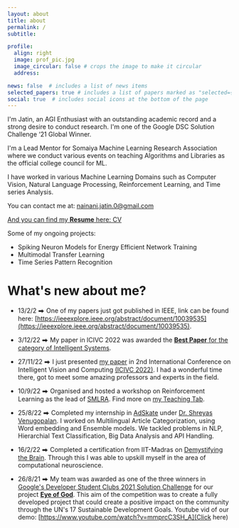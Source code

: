 ```yaml
---
layout: about
title: about
permalink: /
subtitle: 

profile:
  align: right
  image: prof_pic.jpg
  image_circular: false # crops the image to make it circular
  address: 

news: false  # includes a list of news items
selected_papers: true # includes a list of papers marked as "selected={true}"
social: true  # includes social icons at the bottom of the page
---
```


I'm Jatin, an AGI Enthusiast with an outstanding academic record and a strong desire to conduct research. I'm one of the Google DSC Solution Challenge ‘21 Global Winner.

I'm a Lead Mentor for Somaiya Machine Learning Research Association where we conduct various events on teaching Algorithms and Libraries as the official college council for ML.

I have worked in various Machine Learning Domains such as Computer Vision, Natural Language Processing, Reinforcement Learning, and Time series Analysis. 

You can contact me at: nainani.jatin.0@gmail.com

[And you can find my **Resume** here: CV](https://drive.google.com/file/d/1zI60k5U6ocWIuFau2k8jx3-ymtHxbuB6/view?usp=share_link)

Some of my ongoing projects:
- Spiking Neuron Models for Energy Efficient Network Training
- Multimodal Transfer Learning 
- Time Series Pattern Recognition


# What's new about me?

- 13/2/2 ⮕ One of my papers just got published in IEEE, link can be found here: [https://ieeexplore.ieee.org/abstract/document/10039535](https://ieeexplore.ieee.org/abstract/document/10039535).

- 3/12/22 ⮕ My paper in ICIVC 2022 was awarded the [**Best Paper** for the category of Intelligent Systems](https://drive.google.com/file/d/1xjYcPkqsHTjtDvOcoD_W4Qxb-M4X0M87/view?usp=share_link). 

- 27/11/22 ⮕ I just presented [my paper](https://arxiv.org/abs/2209.12664) in 2nd International Conference on Intelligent Vision and Computing [(ICIVC 2022)](https://www.icivc22.scrs.in). I had a wonderful time there, got to meet some amazing professors and experts in the field.

- 10/9/22 ⮕ Organised and hosted a workshop on Reinforcement Learning as the lead of [SMLRA](https://smlra-kjsce.github.io/#/). Find more on [my Teaching Tab](/teaching/).

- 25/8/22 ⮕ Completed my internship in [AdSkate](https://www.adskate.com/) under [Dr. Shreyas Venugopalan](https://scholar.google.com/citations?user=m0otvlsAAAAJ&hl=en&oi=ao). I worked on Multilingual Article Categorization, using Word embedding and Ensemble models. We tackled problems in NLP, Hierarchial Text Classification, Big Data Analysis and API Handling.

- 16/2/22 ⮕ Completed a certification from IIT-Madras on [Demystifying the Brain](https://nptel.ac.in/courses/102106066). Through this I was able to upskill myself in the area of computational neuroscience.

- 26/8/21 ⮕ My team was awarded as one of the three winners in [Google's Developer Student Clubs 2021 Solution Challenge](https://developers.google.com/community/gdsc-solution-challenge/winners) for our project [**Eye of God**](/projects/1_project/). This aim of the competition was to create a fully developed project that could create a positive impact on the community through the UN's 17 Sustainable Development Goals. Youtube vid of our demo: [https://www.youtube.com/watch?v=mmprcC3SH_A](Click here) 




